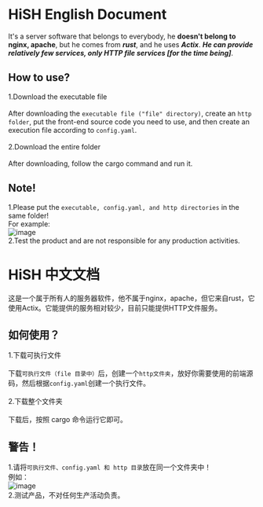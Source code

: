 # HiSH English Document
It's a server software that belongs to everybody, he __doesn't belong to nginx, apache__, but he comes from ***rust***, and he uses ***Actix***. ___He can provide relatively few services, only HTTP file services [for the time being]___.

## How to use?
1.Download the executable file <br>  
After downloading the ```executable file ("file" directory)```, create an ```http folder```, put the front-end source code you need to use, and then create an execution file according to ```config.yaml```. <br> 
<br> 
2.Download the entire folder <br>  
After downloading, follow the cargo command and run it. <br> 

## Note!
1.Please put the ```executable, config.yaml, and http directories``` in the same folder! <br> 
For example: <br> 
![image](https://user-images.githubusercontent.com/74340893/201650576-85d4ad21-05db-4df8-a9a2-2ebd56595a48.png) <br> 
2.Test the product and are not responsible for any production activities. <br> 

# HiSH 中文文档
这是一个属于所有人的服务器软件，他不属于nginx，apache，但它来自rust，它使用Actix。它能提供的服务相对较少，目前只能提供HTTP文件服务。

## 如何使用？
1.下载可执行文件 <br>  
下载```可执行文件（file 目录中）```后，创建一个```http文件夹```，放好你需要使用的前端源码，然后根据```config.yaml```创建一个执行文件。<br> 
<br> 
2.下载整个文件夹 <br>   
下载后，按照 cargo 命令运行它即可。<br> 

## 警告！
1.请将```可执行文件、config.yaml 和 http 目录```放在同一个文件夹中！<br> 
例如：<br> 
![image](https://user-images.githubusercontent.com/74340893/201651701-82725559-55b2-44ac-a883-9f6c9c634e0f.png)<br> 
2.测试产品，不对任何生产活动负责。<br> 
